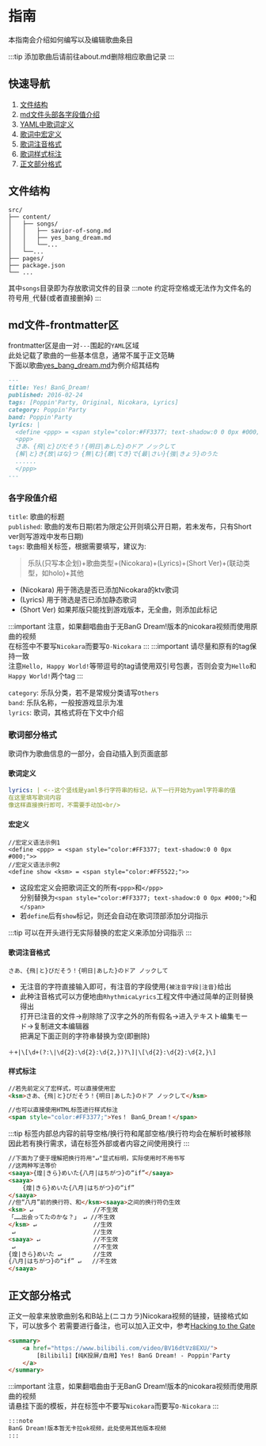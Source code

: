# 指南

本指南会介绍如何编写以及编辑歌曲条目

:::tip
添加歌曲后请前往about.md删除相应歌曲记录
:::
## 快速导航
1. [文件结构](#文件结构)
2. [md文件头部各字段值介绍](#各字段值介绍)
3. [YAML中歌词定义](#歌词定义)
4. [歌词中宏定义](#宏定义)
5. [歌词注音格式](#歌词注音格式)
6. [歌词样式标注](#样式标注)
7. [正文部分格式](#正文部分格式)

## 文件结构
    src/
    ├── content/
    │   ├── songs/
    │   │   ├── savior-of-song.md
    │   │   ├── yes_bang_dream.md
    │   │   └──...
    │   └──...
    ├── pages/
    ├── package.json
    └── ...

其中`songs`目录即为存放歌词文件的目录
:::note
约定将空格或无法作为文件名的符号用`_`代替(或者直接删掉)
:::

## md文件-frontmatter区
frontmatter区是由一对`---`围起的`YAML`区域  
此处记载了歌曲的一些基本信息，通常不属于正文范畴  
下面以歌曲[yes_bang_dream.md](/songs/yes_bang_dream/)为例介绍其结构
```markdown
---
title: Yes! BanG_Dream!
published: 2016-02-24
tags: [Poppin'Party, Original, Nicokara, Lyrics]
category: Poppin'Party
band: Poppin'Party
lyrics: |
  <define <ppp> = <span style="color:#FF3377; text-shadow:0 0 0px #000;">>
  <ppp>
  さあ、{飛|と}びだそう！{明日|あした}のドア ノックして
  {解|と}き{放|はな}つ {無|む}{敵|てき}で{最|さい}{強|きょう}のうた
  ......
  </ppp>
---


```
### 各字段值介绍
`title`: 歌曲的标题  
`published`: 歌曲的发布日期(若为限定公开则填公开日期，若未发布，只有Short ver则写游戏中发布日期)   
`tags`: 歌曲相关标签，根据需要填写，建议为:
> 乐队(只写本企划)+歌曲类型+(Nicokara)+(Lyrics)+(Short Ver)+(联动类型，如holo)+其他  
* (Nicokara) 用于筛选是否已添加Nicokara的ktv歌词  
* (Lyrics) 用于筛选是否已添加静态歌词  
* (Short Ver) 如果邦版只能找到游戏版本，无全曲，则添加此标记

:::important
注意，如果翻唱曲由于无BanG Dream!版本的nicokara视频而使用原曲的视频  
在标签中不要写`Nicokara`而要写`O-Nicokara`
:::
:::important
请尽量和原有的tag保持一致  
注意`Hello, Happy World!`等带逗号的tag请使用双引号包裹，否则会变为`Hello`和`Happy World!`两个tag
:::

`category`: 乐队分类，若不是常规分类请写`Others`  
`band`: 乐队名称，一般按游戏显示为准   
`lyrics`: 歌词，其格式将在下文中介绍 

### 歌词部分格式
歌词作为歌曲信息的一部分，会自动插入到页面底部

#### 歌词定义
```yaml
lyrics: | <--这个竖线是yaml多行字符串的标记，从下一行开始为yaml字符串的值
在这里填写歌词内容
像这样直接换行即可，不需要手动加<br/>
```
#### 宏定义
```
//宏定义语法示例1
<define <ppp> = <span style="color:#FF3377; text-shadow:0 0 0px #000;">>
//宏定义语法示例2
<define show <ksm> = <span style="color:#FF5522;">>
```
- 这段宏定义会把歌词正文的所有`<ppp>`和`</ppp>`    
分别替换为`<span style="color:#FF3377; text-shadow:0 0 0px #000;">`和`</span>`
- 若`define`后有`show`标记，则还会自动在歌词顶部添加分词指示

:::tip
可以在开头进行无实际替换的宏定义来添加分词指示
:::
#### 歌词注音格式
```
さあ、{飛|と}びだそう！{明日|あした}のドア ノックして
```
- 无注音的字符直接输入即可，有注音的字段使用`{被注音字段|注音}`给出
- 此种注音格式可以方便地由`RhythmicaLyrics`工程文件中通过简单的正则替换得出  
  打开已注音的文件->削除除了汉字之外的所有假名->进入テキスト编集モード->复制进文本编辑器  
  把满足下面正则的字符串替换为空(即删除)
```
＋+|\[\d+(?:\|\d{2}:\d{2}:\d{2,})?\]|\[\d{2}:\d{2}:\d{2,}\]
```
#### 样式标注
```html
//若先前定义了宏样式，可以直接使用宏
<ksm>さあ、{飛|と}びだそう！{明日|あした}のドア ノックして</ksm>

//也可以直接使用HTML标签进行样式标注
<span style="color:#FF3377;">Yes！ BanG_Dream！</span>
```
:::tip
标签内部总内容的前导空格/换行符和尾部空格/换行符均会在解析时被移除  
因此若有换行需求，请在标签外部或者内容之间使用换行
::: 
```html
//下面为了便于理解把换行符用"↵"显式标明，实际使用时不用书写
//这两种写法等价
<saaya>{煌|きら}めいた{八月|はちがつ}の“if”</saaya>
<saaya> 
    {煌|きら}めいた{八月|はちがつ}の“if” 
</saaya>
//但“八月”前的换行符、和</ksm><saaya>之间的换行符仍生效
<ksm> ↵                 //不生效
「……出会ってたのかな？」 ↵ //不生效
</ksm> ↵                //生效
 ↵                      //生效
<saaya> ↵               //不生效
 ↵                      //不生效
{煌|きら}めいた ↵         //生效
{八月|はちがつ}の“if” ↵   //不生效
</saaya>
```
   
## 正文部分格式
正文一般拿来放歌曲别名和B站上(ニコカラ)Nicokara视频的链接，链接格式如下，可以放多个
若需要进行备注，也可以加入正文中，参考[Hacking to the Gate](/songs/hacking_to_the_gate/)
```html
<summary>
    <a href="https://www.bilibili.com/video/BV16dtVz8EXU/">
        [Bilibili]【纯K投屏/自用】Yes! BanG Dream! - Poppin'Party
    </a>
</summary>
```
:::important
注意，如果翻唱曲由于无BanG Dream!版本的nicokara视频而使用原曲的视频  
请悬挂下面的模板，并在标签中不要写`Nicokara`而要写`O-Nicokara`
:::
```markdown
:::note
BanG Dream!版本暂无卡拉ok视频，此处使用其他版本视频
:::
```